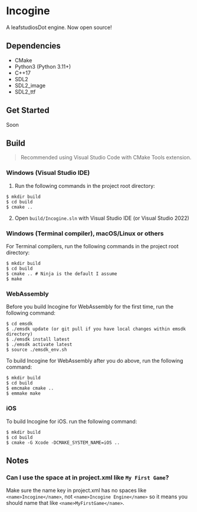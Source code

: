 # Incogine
A leafstudiosDot engine. Now open source!

## Dependencies
- CMake
- Python3 (Python 3.11+)
- C++17
- SDL2
- SDL2_image
- SDL2_ttf

## Get Started
Soon

## Build
> Recommended using Visual Studio Code with CMake Tools extension.

### Windows (Visual Studio IDE)
1. Run the following commands in the project root directory:
```
$ mkdir build
$ cd build
$ cmake ..
```
2. Open `build/Incogine.sln` with Visual Studio IDE (or Visual Studio 2022)

### Windows (Terminal compiler), macOS/Linux or others
For Terminal compilers, run the following commands in the project root directory:
```
$ mkdir build
$ cd build
$ cmake .. # Ninja is the default I assume
$ make
```

### WebAssembly

Before you build Incogine for WebAssembly for the first time, run the following command:
```
$ cd emsdk
$ ./emsdk update (or git pull if you have local changes within emsdk directory)
$ ./emsdk install latest
$ ./emsdk activate latest
$ source ./emsdk_env.sh
```

To build Incogine for WebAssembly after you do above, run the following command:
```
$ mkdir build
$ cd build
$ emcmake cmake ..
$ emmake make
```

### iOS

To build Incogine for iOS. run the following command:
```
$ mkdir build
$ cd build
$ cmake -G Xcode -DCMAKE_SYSTEM_NAME=iOS ..
```

## Notes
### Can I use the space at <name> in project.xml like `My First Game`?
Make sure the name key in project.xml has no spaces like `<name>Incogine</name>`, not `<name>Incogine Engine</name>` so it means you should name that like `<name>MyFirstGame</name>`.
